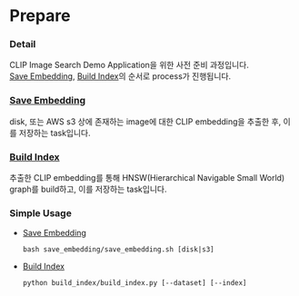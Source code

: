 # Prepare

### Detail

CLIP Image Search Demo Application을 위한 사전 준비 과정입니다.  
[Save Embedding](/clip_search/prepare/save_embedding), [Build Index](/clip_search/prepare/build_index)의 순서로 process가 진행됩니다.  

### [Save Embedding](/clip_search/prepare/save_embedding)

disk, 또는 AWS s3 상에 존재하는 image에 대한 CLIP embedding을 추출한 후, 이를 저장하는 task입니다.  

### [Build Index](/clip_search/prepare/build_index)

추출한 CLIP embedding를 통해 HNSW(Hierarchical Navigable Small World) graph를 build하고, 이를 저장하는 task입니다.  

### Simple Usage

* [Save Embedding](/clip_search/prepare/save_embedding)
	```
	bash save_embedding/save_embedding.sh [disk|s3]
	```

* [Build Index](/clip_search/prepare/build_index)
	```
	python build_index/build_index.py [--dataset] [--index]
	```

